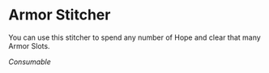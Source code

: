 # Armor Stitcher

You can use this stitcher to spend any number of Hope and clear that many Armor Slots.

*Consumable*
